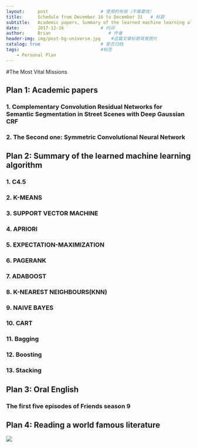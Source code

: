 ```yaml
---
layout:     post                    # 使用的布局（不需要改）
title:      Schedule from December 16 to December 31   # 标题 
subtitle:   Academic papers, Summary of the learned machine learning algorithm, Oral English
date:       2017-12-16              # 时间
author:     Brian                      # 作者
header-img: img/post-bg-universe.jpg    #这篇文章标题背景图片
catalog: true                       # 是否归档
tags:                               #标签
    - Personal Plan
---
```


#The Most Vital Missions

## Plan 1:  Academic papers

### 1. Complementary Convolution Residual Networks for Semantic   Segmentation in Street Scenes with Deep Gaussian CRF

### 2. The Second one: Symmetric Convolutional Neural Network 

## Plan 2: Summary of the learned machine learning algorithm

### 1. C4.5
### 2. K-MEANS
### 3. SUPPORT VECTOR MACHINE
### 4. APRIORI
### 5. EXPECTATION-MAXIMIZATION
### 6. PAGERANK
### 7. ADABOOST
### 8. K-NEAREST NEIGHBOURS(KNN)
### 9. NAIVE BAYES
### 10. CART
### 11. Bagging
### 12. Boosting
### 13. Stacking

## Plan 3: Oral English

### The first five episodes of Friends season 9

## Plan 4: Reading a world famous literature

![](http://ww1.sinaimg.cn/large/b4c0024fgy1fmj0lkpx39j205807ggli.jpg)

